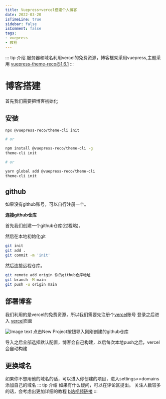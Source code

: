 ```yaml
---
title: Vuepress+vercel搭建个人博客
date: 2022-03-20
isTimeLine: true
sidebar: false
isComment: false
tags:
- vuepress
- 教程
---
```


::: tip 介绍
服务器和域名利用vercel的免费资源，博客框架采用vuepress,主题采用 vuepress-theme-reco@1.6.1
:::

# 博客搭建
首先我们需要把博客初始化

## 安装

```bash
npx @vuepress-reco/theme-cli init

# or

npm install @vuepress-reco/theme-cli -g
theme-cli init

# or 

yarn global add @vuepress-reco/theme-cli
theme-cli init

```

## github
如果没有github账号，可以自行注册一个。

<b>连接github仓库</b>

首先我们创建一个github仓库(过程略)。

然后在本地初始化git

```bash
git init
git add .
git commit -m 'init'
```

然后连接远程仓库。
```bash
git remote add origin 你的github仓库地址
git branch -M main
git push -u origin main
```

## 部署博客
我们利用的是vercel的免费资源，所以我们需要先注册个[vercel](https://vercel.com/dashboard)账号
登录之后进入 [vercel](https://vercel.com/dashboard)页面

![Image text](https://www.sharesomething.cn/course/vercel.jpg)
点击New Project按钮导入刚刚创建的github仓库

导入之后全部选择默认配置，博客会自己构建，以后每次本地push之后，vercel会自动构建



## 更换域名
如果你不想用他的域名的话，可以进入你创建的项目，进入settings>>domains添加自己的域名
::: tip 介绍
如果有什么疑问，可以在评论区提出。 关注人数较多的话，会考虑出更加详细的教程  [b站视频链接](https://www.bilibili.com/video/BV17Q4y1Y7LF?spm_id_from=333.999.0.0)
:::

